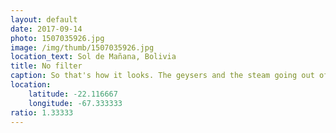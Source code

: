 ```yaml
---
layout: default
date: 2017-09-14
photo: 1507035926.jpg
image: /img/thumb/1507035926.jpg
location_text: Sol de Mañana, Bolivia
title: No filter
caption: So that's how it looks. The geysers and the steam going out of the ground. All this sulfur frozen over night due to the extremelly low temperature.
location:
    latitude: -22.116667
    longitude: -67.333333
ratio: 1.33333
---
```

